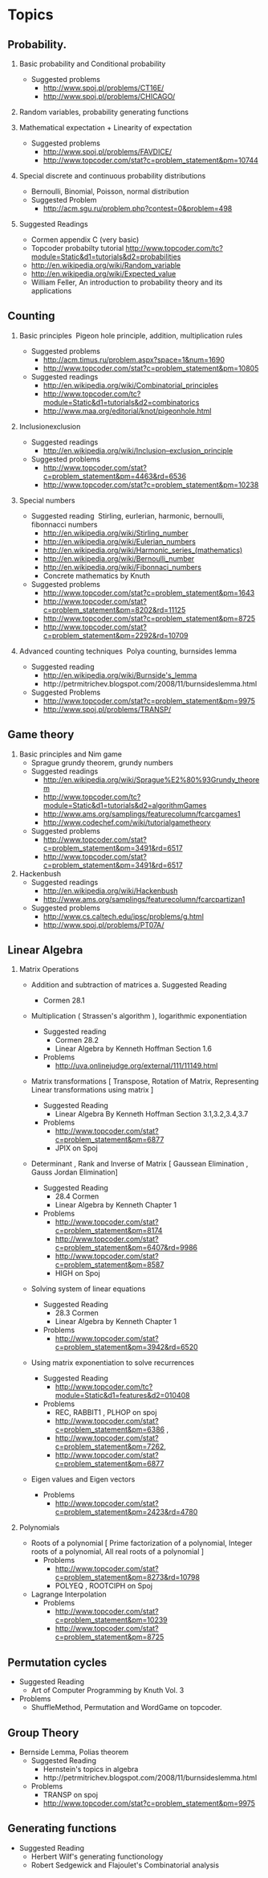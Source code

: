 Topics
=========

## Probability. 


1. Basic probability and Conditional probability 
	- Suggested problems 
		- http://www.spoj.pl/problems/CT16E/ 
		- http://www.spoj.pl/problems/CHICAGO/ 


2. Random variables, probability generating functions 


3. Mathematical expectation + Linearity of expectation 
	- Suggested problems 
		- http://www.spoj.pl/problems/FAVDICE/ 
		- http://www.topcoder.com/stat?c=problem_statement&pm=10744 


4. Special discrete and continuous probability distributions 
	- Bernoulli, Binomial, Poisson, normal distribution 
	- Suggested Problem 
		- http://acm.sgu.ru/problem.php?contest=0&problem=498 


5. Suggested Readings 
	- Cormen appendix C (very basic) 
	- Topcoder probabilty tutorial http://www.topcoder.com/tc?module=Static&d1=tutorials&d2=probabilities 
	- http://en.wikipedia.org/wiki/Random_variable 
	- http://en.wikipedia.org/wiki/Expected_value 
	- William Feller, An introduction to probability theory and its applications   


## Counting  


1. Basic principles ­ Pigeon hole principle, addition, multiplication rules 
	- Suggested problems 
		- http://acm.timus.ru/problem.aspx?space=1&num=1690  
		- http://www.topcoder.com/stat?c=problem_statement&pm=10805 
	- Suggested readings 
		- http://en.wikipedia.org/wiki/Combinatorial_principles 
		- http://www.topcoder.com/tc?module=Static&d1=tutorials&d2=combinatorics 
		- http://www.maa.org/editorial/knot/pigeonhole.html 


2. Inclusion­exclusion 
	- Suggested readings 
		- http://en.wikipedia.org/wiki/Inclusion–exclusion_principle 
	- Suggested problems 
		- http://www.topcoder.com/stat?c=problem_statement&pm=4463&rd=6536 
		- http://www.topcoder.com/stat?c=problem_statement&pm=10238 


3. Special numbers  
	- Suggested reading ­ Stirling, eurlerian, harmonic, bernoulli, fibonnacci numbers 
		- http://en.wikipedia.org/wiki/Stirling_number 
		- http://en.wikipedia.org/wiki/Eulerian_numbers 
		- http://en.wikipedia.org/wiki/Harmonic_series_(mathematics) 
		- http://en.wikipedia.org/wiki/Bernoulli_number 
		- http://en.wikipedia.org/wiki/Fibonnaci_numbers 
		- Concrete mathematics by Knuth 
	- Suggested problems 
		- http://www.topcoder.com/stat?c=problem_statement&pm=1643 
		- http://www.topcoder.com/stat?c=problem_statement&pm=8202&rd=11125 
		- http://www.topcoder.com/stat?c=problem_statement&pm=8725 
		- http://www.topcoder.com/stat?c=problem_statement&pm=2292&rd=10709 


4. Advanced counting techniques ­ Polya counting, burnsides lemma 
	- Suggested reading 
		- http://en.wikipedia.org/wiki/Burnside's_lemma 
		- http://petr­mitrichev.blogspot.com/2008/11/burnsides­lemma.html 
	- Suggested Problems 
		- http://www.topcoder.com/stat?c=problem_statement&pm=9975 
		- http://www.spoj.pl/problems/TRANSP/ 

## Game theory 

 
1. Basic principles and Nim game 
	- Sprague grundy theorem, grundy numbers 
	- Suggested readings 
		- http://en.wikipedia.org/wiki/Sprague%E2%80%93Grundy_theorem 
		- http://www.topcoder.com/tc?module=Static&d1=tutorials&d2=algorithmGames 
		- http://www.ams.org/samplings/feature­column/fcarc­games1 
		- http://www.codechef.com/wiki/tutorial­game­theory 
	- Suggested problems 
		- http://www.topcoder.com/stat?c=problem_statement&pm=3491&rd=6517 
		- http://www.topcoder.com/stat?c=problem_statement&pm=3491&rd=6517 
2. Hackenbush 
	- Suggested readings 
		- http://en.wikipedia.org/wiki/Hackenbush 
		- http://www.ams.org/samplings/feature­column/fcarc­partizan1 
	- Suggested problems 
		- http://www.cs.caltech.edu/ipsc/problems/g.html 
		- http://www.spoj.pl/problems/PT07A/   

## Linear Algebra 

 
1. Matrix Operations 
	- Addition and subtraction of matrices a. Suggested Reading 
		- Cormen 28.1 

	- Multiplication ( Strassen's algorithm ), logarithmic exponentiation 
		- Suggested reading 
			- Cormen 28.2 
			- Linear Algebra by Kenneth Hoffman Section 1.6 
		- Problems 
			- http://uva.onlinejudge.org/external/111/11149.html 

	- Matrix transformations [ Transpose, Rotation of Matrix, Representing Linear transformations using matrix ] 
		- Suggested Reading 
			- Linear Algebra By Kenneth Hoffman Section 3.1,3.2,3.4,3.7 
		- Problems 
			- http://www.topcoder.com/stat?c=problem_statement&pm=6877 
			- JPIX on Spoj 

	- Determinant , Rank and Inverse of Matrix [ Gaussean Elimination , Gauss Jordan Elimination] 
		- Suggested Reading 
			- 28.4 Cormen 
			- Linear Algebra by Kenneth Chapter 1 
		- Problems 
			- http://www.topcoder.com/stat?c=problem_statement&pm=8174 
			- http://www.topcoder.com/stat?c=problem_statement&pm=6407&rd=9986 
			- http://www.topcoder.com/stat?c=problem_statement&pm=8587 
			- HIGH on Spoj 

	- Solving system of linear equations 
		- Suggested Reading 
			- 28.3 Cormen 
			- Linear Algebra by Kenneth Chapter 1 
		- Problems ­ 
			- http://www.topcoder.com/stat?c=problem_statement&pm=3942&rd=6520 

	- Using matrix exponentiation to solve recurrences 
		- Suggested Reading 
			- http://www.topcoder.com/tc?module=Static&d1=features&d2=010408 
		- Problems 
			- REC, RABBIT1 , PLHOP on spoj 
			- http://www.topcoder.com/stat?c=problem_statement&pm=6386 , 
			- http://www.topcoder.com/stat?c=problem_statement&pm=7262, 
			- http://www.topcoder.com/stat?c=problem_statement&pm=6877 

	- Eigen values and Eigen vectors 
		- Problems 
			- http://www.topcoder.com/stat?c=problem_statement&pm=2423&rd=4780 


2. Polynomials 
	- Roots of a polynomial [  Prime factorization of a polynomial, Integer roots of a polynomial, All real roots 
of a polynomial ] 
		- Problems 
			- http://www.topcoder.com/stat?c=problem_statement&pm=8273&rd=10798 
			- POLYEQ , ROOTCIPH on Spoj 
	- Lagrange Interpolation 
		- Problems 
			- http://www.topcoder.com/stat?c=problem_statement&pm=10239 
			- http://www.topcoder.com/stat?c=problem_statement&pm=8725 


## Permutation cycles 


- Suggested Reading 
	- Art of Computer Programming by Knuth Vol. 3 
- Problems 
	- ShuffleMethod, Permutation and WordGame on topcoder. 


## Group Theory


- Bernside Lemma, Polias theorem 
	- Suggested Reading 
		- Hernstein's topics in algebra 
		- http://petr­mitrichev.blogspot.com/2008/11/burnsides­lemma.html 
	- Problems 
		- TRANSP on spoj 
		- http://www.topcoder.com/stat?c=problem_statement&pm=9975 


## Generating functions 

- Suggested Reading 
	- Herbert Wilf's generating functionology 
	- Robert Sedgewick and Flajoulet's Combinatorial analysis 
